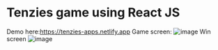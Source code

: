 # Tenzies game using React JS

Demo here:https://tenzies-apps.netlify.app
Game screen:
![image](https://user-images.githubusercontent.com/105360669/218134917-a2fa6b5c-fdb6-483f-b814-c919913d4118.png)
Win screen
![image](https://user-images.githubusercontent.com/105360669/218135144-b7151467-7bd4-4163-a400-d85d1a66a5d7.png)
